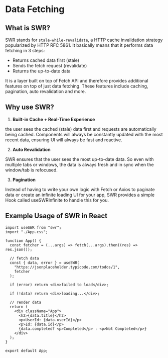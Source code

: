 # Data Fetching

## What is SWR?

SWR stands for `stale-while-revalidate`, a HTTP cache invalidation strategy popularized by HTTP RFC 5861. It basically means that it performs data fetching in 3 steps:

- Returns cached data first (stale)
- Sends the fetch request (revalidate)
- Returns the up-to-date data


It is a layer built on top of Fetch API and therefore provides additional features on top of just data fetching. These features include caching, pagination, auto revalidation and more.


## Why use SWR?

1. **Built-in Cache + Real-Time Experience**

 the user sees the cached (stale) data first and requests are automatically being cached. Components will always be constantly updated with the most recent data, ensuring UI will always be fast and reactive.
 
 2. **Auto Revalidation**

SWR ensures that the user sees the most up-to-date data. So even with multiple tabs or windows, the data is always fresh and in sync when the window/tab is refocused.

3. **Pagination**

Instead of having to write your own logic with Fetch or Axios to paginate data or create an infinite loading UI for your app, SWR provides a simple Hook called useSWRInfinite to handle this for you.


## Example Usage of SWR in React

```
import useSWR from "swr";
import "./App.css";

function App() {
  const fetcher = (...args) => fetch(...args).then((res) => res.json());

  // fetch data
  const { data, error } = useSWR(
    "https://jsonplaceholder.typicode.com/todos/1",
    fetcher
  );

  if (error) return <div>failed to load</div>;
  
  if (!data) return <div>loading...</div>;

  // render data
  return (
    <div className="App">
      <h2>{data.title}</h2>
      <p>UserId: {data.userId}</p>
      <p>Id: {data.id}</p>
      {data.completed? <p>Completed</p> : <p>Not Completed</p>}
    </div>
  );
}

export default App;
```
